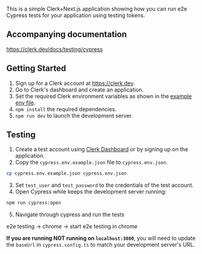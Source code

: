 This is a simple Clerk+Next.js application showing how you can run e2e Cypress tests for your application using testing tokens.

## Accompanying documentation
https://clerk.dev/docs/testing/cypress

## Getting Started

1. Sign up for a Clerk account at https://clerk.dev.
2. Go to Clerk's dashboard and create an application.
3. Set the required Clerk environment variables as shown in the [example env file](./env.local.sample).
4. `npm install` the required dependencies.
5. `npm run dev` to launch the development server.

## Testing

1. Create a test account using [Clerk Dashboard](https://dashboard.clerk.com) or by signing up on the application.
2. Copy the `cypress.env.example.json` file to `cypress.env.json`.

```bash
cp cypress.env.example.json cypress.env.json
```

3. Set `test_user` and `test_password` to the credentials of the test account.
4. Open Cypress while keeps the development server running:

```bash
npm run cypress:open
```
5. Navigate through cypress and run the tests

e2e testing -> chrome -> start e2e testing in chrome

**If you are running NOT running on `localhost:3000`**, you will need to update the `baseUrl` in `cypress.config.ts` to match your development server's URL.